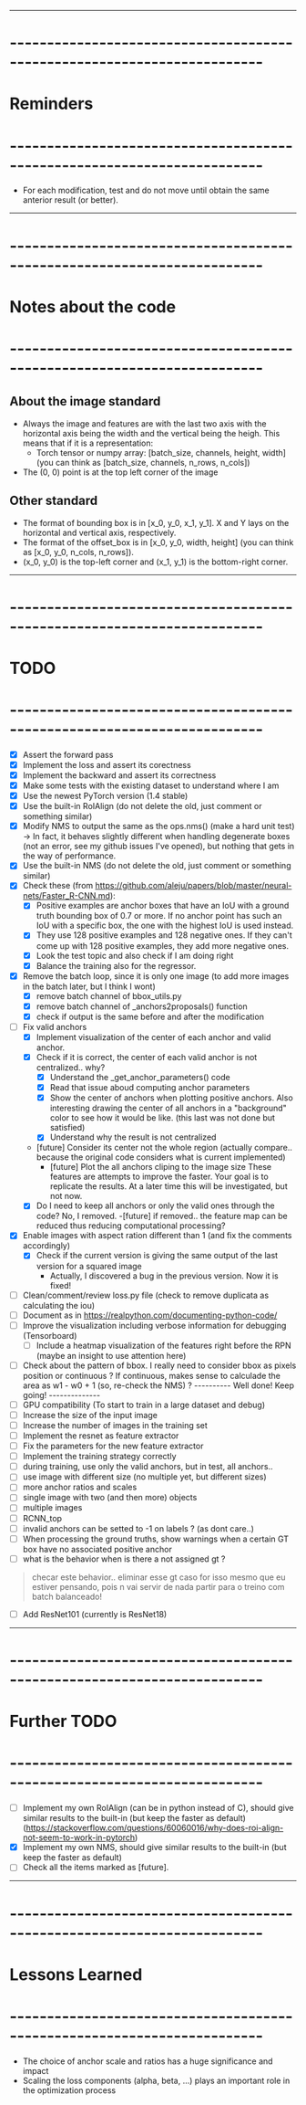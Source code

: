 
---
# ------------------------------------------------------------------------
# Reminders
# ------------------------------------------------------------------------
- For each modification, test and do not move until obtain the same anterior result (or better).

---
# ------------------------------------------------------------------------
# Notes about the code
# ------------------------------------------------------------------------

## About the image standard
- Always the image and features are with the last two axis with the horizontal axis being the width and
    the vertical being the heigh. This means that if it is a representation:
    - Torch tensor or numpy array: [batch_size, channels, height, width] (you can think as [batch_size, channels, n_rows, n_cols])
- The (0, 0) point is at the top left corner of the image

## Other standard
- The format of bounding box is in [x_0, y_0, x_1, y_1]. X and Y lays on the horizontal and vertical axis, respectively.
- The format of the offset_box is in [x_0, y_0, width, height] (you can think as [x_0, y_0, n_cols, n_rows]).
- (x_0, y_0) is the top-left corner and (x_1, y_1) is the bottom-right corner.

---
# ------------------------------------------------------------------------
# TODO
# ------------------------------------------------------------------------
- [x] Assert the forward pass
- [x] Implement the loss and assert its corectness
- [x] Implement the backward and assert its correctness
- [x] Make some tests with the existing dataset to understand where I am
- [x] Use the newest PyTorch version (1.4 stable)
- [x] Use the built-in RoIAlign (do not delete the old, just comment or something similar)
- [x] Modify NMS to output the same as the ops.nms() (make a hard unit test)
        -> In fact, it behaves slightly different when handling degenerate boxes (not an error, see my github issues I've opened), but nothing that gets in the way of performance.
- [x] Use the built-in NMS (do not delete the old, just comment or something similar)
- [x] Check these (from https://github.com/aleju/papers/blob/master/neural-nets/Faster_R-CNN.md):
    - [x] Positive examples are anchor boxes that have an IoU with a ground truth bounding box of 0.7 or more. If no anchor  point has such an IoU with a specific box, the one with the highest IoU is used instead.
    - [x] They use 128 positive examples and 128 negative ones. If they can't come up with 128 positive examples, they add more negative ones.
    - [x] Look the test topic and also check if I am doing right
    - [x] Balance the training also for the regressor.
- [x] Remove the batch loop, since it is only one image (to add more images in the batch later, but I think I wont)
    - [x] remove batch channel of bbox_utils.py 
    - [x] remove batch channel of _anchors2proposals() function
    - [x] check if output is the same before and after the modification
- [ ] Fix valid anchors
    - [x] Implement visualization of the center of each anchor and valid anchor.
    - [x] Check if it is correct, the center of each valid anchor is not centralized.. why?
        - [x] Understand the _get_anchor_parameters() code
        - [x] Read that issue aboud computing anchor parameters
        - [x] Show the center of anchors when plotting positive anchors. Also interesting drawing the center of all anchors in a "background" color to see how it would be like. (this last was not done but satisfied)
        - [x] Understand why the result is not centralized
    - [future] Consider its center not the whole region (actually compare.. because the original code considers what is current implemented)
        - [future] Plot the all anchors cliping to the image size
                   These features are attempts to improve the faster. Your goal is to replicate the results.
                   At a later time this will be investigated, but not now.
    - [x] Do I need to keep all anchors or only the valid ones through the code? No, I removed.
        -[future] if removed.. the feature map can be reduced thus reducing computational processing?
- [x] Enable images with aspect ration different than 1 (and fix the comments accordingly)
    - [x] Check if the current version is giving the same output of the last version for a squared image
        - Actually, I discovered a bug in the previous version. Now it is fixed!
- [ ] Clean/comment/review loss.py file (check to remove duplicata as calculating the iou)
- [ ] Document as in https://realpython.com/documenting-python-code/
- [ ] Improve the visualization including verbose information for debugging (Tensorboard)
    - [ ] Include a heatmap visualization of the features right before the RPN (maybe an insight to use attention here)
- [ ] Check about the pattern of bbox. I really need to consider bbox as pixels position or continuous ? 
      If continuous, makes sense to calculade the area as w1 - w0 + 1 (so, re-check the NMS) ?
---------- Well done! Keep going! --------------
- [ ] GPU compatibility (To start to train in a large dataset and debug) 
- [ ] Increase the size of the input image
- [ ] Increase the number of images in the training set
- [ ] Implement the resnet as feature extractor
- [ ] Fix the parameters for the new feature extractor
- [ ] Implement the training strategy correctly
- [ ] during training, use only the valid anchors, but in test, all anchors..
- [ ] use image with different size (no multiple yet, but different sizes)
- [ ] more anchor ratios and scales
- [ ] single image with two (and then more) objects
- [ ] multiple images
- [ ] RCNN_top
- [ ] invalid anchors can be setted to -1 on labels ? (as dont care..)
- [ ] When processing the ground truths, show warnings when a certain GT box have no associated positive anchor
- [ ] what is the behavior when is there a not assigned gt ?
>    checar este behavior..
     eliminar esse gt caso for isso mesmo que eu estiver pensando, pois n vai servir de nada
     partir para o treino com batch balanceado!
- [ ] Add ResNet101 (currently is ResNet18)

---
# ------------------------------------------------------------------------
# Further TODO
# ------------------------------------------------------------------------
- [ ] Implement my own RoIAlign (can be in python instead of C), should give similar results to the built-in (but keep the faster as default) (https://stackoverflow.com/questions/60060016/why-does-roi-align-not-seem-to-work-in-pytorch)
- [x] Implement my own NMS, should give similar results to the built-in (but keep the faster as default)
- [ ] Check all the items marked as [future].

---
# ------------------------------------------------------------------------
# Lessons Learned 
# ------------------------------------------------------------------------
- The choice of anchor scale and ratios has a huge significance and impact
- Scaling the loss components (alpha, beta, ...) plays an important role in the optimization process

